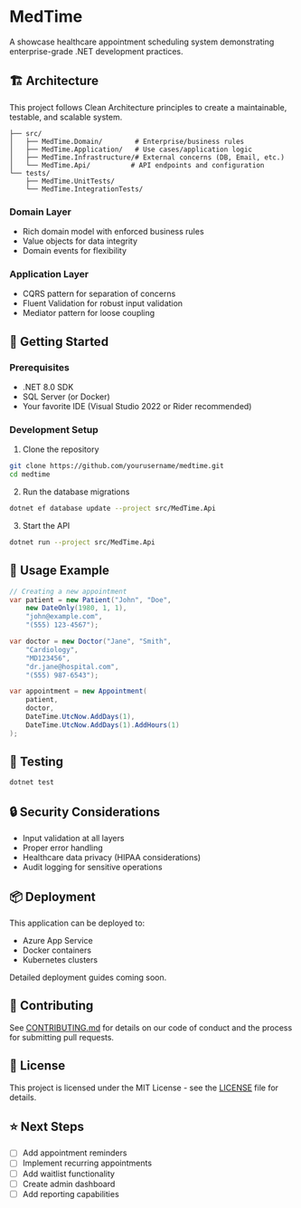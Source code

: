 # MedTime

A showcase healthcare appointment scheduling system demonstrating enterprise-grade .NET development practices.

## 🏗️ Architecture

This project follows Clean Architecture principles to create a maintainable, testable, and scalable system.

```
├── src/
│   ├── MedTime.Domain/        # Enterprise/business rules
│   ├── MedTime.Application/   # Use cases/application logic
│   ├── MedTime.Infrastructure/# External concerns (DB, Email, etc.)
│   └── MedTime.Api/          # API endpoints and configuration
└── tests/
    ├── MedTime.UnitTests/
    └── MedTime.IntegrationTests/
```

### Domain Layer

- Rich domain model with enforced business rules
- Value objects for data integrity
- Domain events for flexibility

### Application Layer

- CQRS pattern for separation of concerns
- Fluent Validation for robust input validation
- Mediator pattern for loose coupling

## 🚀 Getting Started

### Prerequisites

- .NET 8.0 SDK
- SQL Server (or Docker)
- Your favorite IDE (Visual Studio 2022 or Rider recommended)

### Development Setup

1. Clone the repository

```bash
git clone https://github.com/yourusername/medtime.git
cd medtime
```

2. Run the database migrations

```bash
dotnet ef database update --project src/MedTime.Api
```

3. Start the API

```bash
dotnet run --project src/MedTime.Api
```

## 📝 Usage Example

```csharp
// Creating a new appointment
var patient = new Patient("John", "Doe",
    new DateOnly(1980, 1, 1),
    "john@example.com",
    "(555) 123-4567");

var doctor = new Doctor("Jane", "Smith",
    "Cardiology",
    "MD123456",
    "dr.jane@hospital.com",
    "(555) 987-6543");

var appointment = new Appointment(
    patient,
    doctor,
    DateTime.UtcNow.AddDays(1),
    DateTime.UtcNow.AddDays(1).AddHours(1)
);
```

## 🧪 Testing

```bash
dotnet test
```

## 🔒 Security Considerations

- Input validation at all layers
- Proper error handling
- Healthcare data privacy (HIPAA considerations)
- Audit logging for sensitive operations

## 📦 Deployment

This application can be deployed to:

- Azure App Service
- Docker containers
- Kubernetes clusters

Detailed deployment guides coming soon.

## 🤝 Contributing

See [CONTRIBUTING.md](CONTRIBUTING.md) for details on our code of conduct and the process for submitting pull requests.

## 📜 License

This project is licensed under the MIT License - see the [LICENSE](LICENSE) file for details.

## ⭐ Next Steps

- [ ] Add appointment reminders
- [ ] Implement recurring appointments
- [ ] Add waitlist functionality
- [ ] Create admin dashboard
- [ ] Add reporting capabilities
